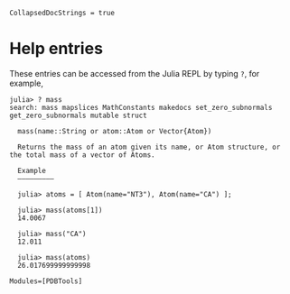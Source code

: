 ```@meta
CollapsedDocStrings = true
```
# Help entries

These entries can be accessed from the Julia REPL by typing `?`, for example,
```julia-repl
julia> ? mass
search: mass mapslices MathConstants makedocs set_zero_subnormals get_zero_subnormals mutable struct

  mass(name::String or atom::Atom or Vector{Atom})

  Returns the mass of an atom given its name, or Atom structure, or the total mass of a vector of Atoms.

  Example
  –––––––––

  julia> atoms = [ Atom(name="NT3"), Atom(name="CA") ];
  
  julia> mass(atoms[1])
  14.0067
  
  julia> mass("CA")
  12.011
  
  julia> mass(atoms)
  26.017699999999998

```

```@autodocs
Modules=[PDBTools]
```
